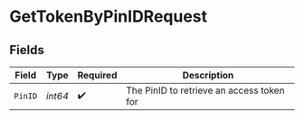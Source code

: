 # GetTokenByPinIDRequest


## Fields

| Field                                     | Type                                      | Required                                  | Description                               |
| ----------------------------------------- | ----------------------------------------- | ----------------------------------------- | ----------------------------------------- |
| `PinID`                                   | *int64*                                   | :heavy_check_mark:                        | The PinID to retrieve an access token for |